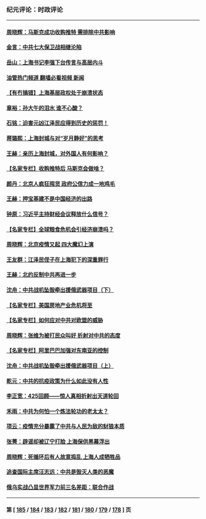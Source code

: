 ### 纪元评论：时政评论
---
#### [周晓辉：马斯克成功收购推特 需排除中共影响](../../pages/nsc1025/n13722696.md?04290330) 
#### [金言：中共七大保卫战相继沦陷](../../pages/nsc1025/n13722685.md?04290330) 
#### [岳山：上海书记李强下台传言与高层内斗](../../pages/nsc1025/n13722153.md?04290330) 
#### [油管热门频道 翻墙必看视频 新闻](ok?04290330)
#### [【有冇搞错】上海基层政权处于崩溃状态](../../pages/nsc1025/n13722253.md?04290330) 
#### [章裕：孙大午的泪水 谁不心酸？](../../pages/nsc1025/n13722367.md?04290330) 
#### [石铭：迫害元凶江泽民应得到历史的惩罚！](../../pages/nsc1025/n13722322.md?04290330) 
#### [蒋璐熙：上海封城与对“岁月静好”的思考](../../pages/nsc1025/n13722275.md?04290330) 
#### [王赫：亲历上海封城，对外国人有何影响？](../../pages/nsc1025/n13722243.md?04290330) 
#### [【名家专栏】收购推特后 马斯克会做啥？](../../pages/nsc1025/n13721589.md?04290330) 
#### [颜丹：北京人疯狂囤货 政府公信力成一地鸡毛](../../pages/nsc1025/n13721938.md?04290330) 
#### [王赫：押宝基建不是中国经济的出路](../../pages/nsc1025/n13721532.md?04290330) 
#### [钟原：习近平主持财经会议释放什么信号？](../../pages/nsc1025/n13721336.md?04290330) 
#### [【名家专栏】全球粮食危机会引经济崩溃吗？](../../pages/nsc1025/n13721031.md?04290330) 
#### [周晓辉：北京疫情又起  四大魔幻上演](../../pages/nsc1025/n13721195.md?04290330) 
#### [王友群：江泽民侄子在上海犯下的深重罪行](../../pages/nsc1025/n13720477.md?04290330) 
#### [王赫：北约反制中共再进一步](../../pages/nsc1025/n13720643.md?04290330) 
#### [沈舟：中共战机坠毁牵出援俄武器项目（下）](../../pages/nsc1025/n13720613.md?04290330) 
#### [【名家专栏】美国房地产业危机将至](../../pages/nsc1025/n13720263.md?04290330) 
#### [【名家专栏】如何应对中共对欧盟的威胁](../../pages/nsc1025/n13719250.md?04290330) 
#### [周晓辉：张维为被打民众叫好 折射对中共的态度](../../pages/nsc1025/n13720432.md?04290330) 
#### [【名家专栏】阿里巴巴加强对东南亚的控制](../../pages/nsc1025/n13720244.md?04290330) 
#### [沈舟：中共战机坠毁牵出援俄武器项目（上）](../../pages/nsc1025/n13719840.md?04290330) 
#### [乾元：中共的抗疫政策为什么如此没有人性](../../pages/nsc1025/n13719950.md?04290330) 
#### [李正宽：425回顾——惊人真相折射出天道轮回](../../pages/nsc1025/n13719646.md?04290330) 
#### [禾雨：中共为何怕一个炼法轮功的老太太？](../../pages/nsc1025/n13719667.md?04290330) 
#### [项云：疫情充分暴露了中共与人民为敌的豺狼本质](../../pages/nsc1025/n13719644.md?04290330) 
#### [张菁：辟谣却被辽宁打脸 上海保供黑幕浮出](../../pages/nsc1025/n13719500.md?04290330) 
#### [周晓辉：死循环后有人故意捣乱 上海人成牺牲品](../../pages/nsc1025/n13719520.md?04290330) 
#### [追查国际主席汪志远：中共是毁灭人类的恶魔](../../pages/nsc1025/n13719528.md?04290330) 
#### [俄乌实战凸显世界军力前三名差距：联合作战](../../pages/nsc1025/n13718760.md?04290330) 

---
#### 第 [ [185](./185.md?04290330) / [184](./184.md?04290330) / [183](./183.md?04290330) / [182](./182.md?04290330) / [181](./181.md?04290330) / [180](./180.md?04290330) / [179](./179.md?04290330) / [178](./178.md?04290330) ] 页
